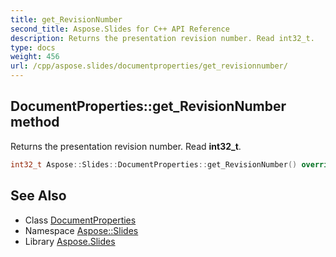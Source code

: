 ```yaml
---
title: get_RevisionNumber
second_title: Aspose.Slides for C++ API Reference
description: Returns the presentation revision number. Read int32_t.
type: docs
weight: 456
url: /cpp/aspose.slides/documentproperties/get_revisionnumber/
---
```

## DocumentProperties::get_RevisionNumber method


Returns the presentation revision number. Read **int32_t**.

```cpp
int32_t Aspose::Slides::DocumentProperties::get_RevisionNumber() override
```

## See Also

* Class [DocumentProperties](../)
* Namespace [Aspose::Slides](../../)
* Library [Aspose.Slides](../../../)
